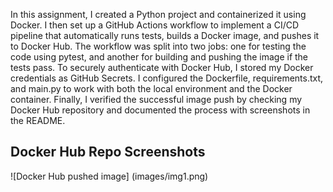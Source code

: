 In this assignment, I created a Python project and containerized it using Docker. I then set up a GitHub Actions workflow to implement a CI/CD pipeline that automatically runs tests, builds a Docker image, and pushes it to Docker Hub. The workflow was split into two jobs: one for testing the code using pytest, and another for building and pushing the image if the tests pass. To securely authenticate with Docker Hub, I stored my Docker credentials as GitHub Secrets. I configured the Dockerfile, requirements.txt, and main.py to work with both the local environment and the Docker container. Finally, I verified the successful image push by checking my Docker Hub repository and documented the process with screenshots in the README.




## Docker Hub Repo Screenshots

![Docker Hub pushed image] (images/img1.png)
